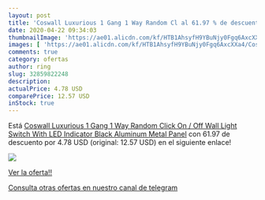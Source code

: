 ```yaml
---
layout: post
title: 'Coswall Luxurious 1 Gang 1 Way Random Cl al 61.97 % de descuento'
date: 2020-04-22 09:34:03
thumbnailImage: 'https://ae01.alicdn.com/kf/HTB1AhsyfH9YBuNjy0Fgq6AxcXXa4/Coswall-Luxurious-1-Gang-1-Way-Random-Click-On-Off-Wall-Light-Switch-With-LED-Indicator.jpg_350x350._SL200_.jpg'
images: [ 'https://ae01.alicdn.com/kf/HTB1AhsyfH9YBuNjy0Fgq6AxcXXa4/Coswall-Luxurious-1-Gang-1-Way-Random-Click-On-Off-Wall-Light-Switch-With-LED-Indicator.jpg_350x350._SL200_.jpg' ]
comments: true
category: ofertas
author: ring
slug: 32859822248
description:
actualPrice: 4.78 USD
comparePrice: 12.57 USD
inStock: true
---
```


Está [Coswall Luxurious 1 Gang 1 Way Random Click On / Off Wall Light Switch With LED Indicator Black Aluminum Metal Panel](https://www.amazon.com/dp/32859822248/?tag=redken08-20) con 61.97 de descuento por 4.78 USD (original: 12.57 USD) en el siguiente enlace!

[![](https://ae01.alicdn.com/kf/HTB1AhsyfH9YBuNjy0Fgq6AxcXXa4/Coswall-Luxurious-1-Gang-1-Way-Random-Click-On-Off-Wall-Light-Switch-With-LED-Indicator.jpg_350x350._SL200_.jpg)](https://www.amazon.com/dp/32859822248/?tag=redken08-20)

[Ver la oferta!!](https://www.amazon.com/dp/32859822248/?tag=redken08-20)

[Consulta otras ofertas en nuestro canal de telegram](https://t.me/s/ofertas25)
